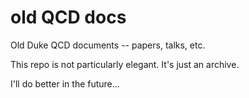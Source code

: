 # old QCD docs

Old Duke QCD documents -- papers, talks, etc.  

This repo is not particularly elegant.  It's just an archive.

I'll do better in the future...
